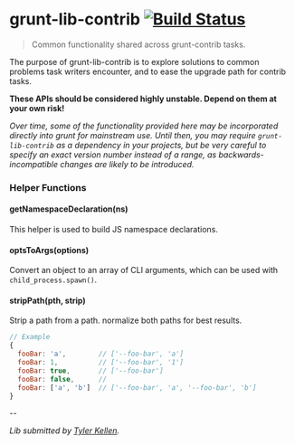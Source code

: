 # grunt-lib-contrib [![Build Status](https://secure.travis-ci.org/gruntjs/grunt-lib-contrib.png?branch=master)](http://travis-ci.org/gruntjs/grunt-lib-contrib)

> Common functionality shared across grunt-contrib tasks.

The purpose of grunt-lib-contrib is to explore solutions to common problems task writers encounter, and to ease the upgrade path for contrib tasks.

**These APIs should be considered highly unstable. Depend on them at your own risk!**

_Over time, some of the functionality provided here may be incorporated directly into grunt for mainstream use. Until then, you may require `grunt-lib-contrib` as a dependency in your projects, but be very careful to specify an exact version number instead of a range, as backwards-incompatible changes are likely to be introduced._

### Helper Functions

#### getNamespaceDeclaration(ns)

This helper is used to build JS namespace declarations.

#### optsToArgs(options)

Convert an object to an array of CLI arguments, which can be used with `child_process.spawn()`.

#### stripPath(pth, strip)

Strip a path from a path. normalize both paths for best results.

```js
// Example
{
  fooBar: 'a',        // ['--foo-bar', 'a']
  fooBar: 1,          // ['--foo-bar', '1']
  fooBar: true,       // ['--foo-bar']
  fooBar: false,      //
  fooBar: ['a', 'b']  // ['--foo-bar', 'a', '--foo-bar', 'b']
}
```

--

*Lib submitted by [Tyler Kellen](https://goingslowly.com/).*